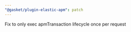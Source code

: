 ```yaml
---
"@gasket/plugin-elastic-apm": patch
---
```


Fix to only exec apmTransaction lifecycle once per request

